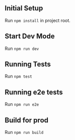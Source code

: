 ## Initial Setup

Run `npm install` in project root.

## Start Dev Mode

Run `npm run dev`

## Running Tests

Run `npm test`

## Running e2e tests

Run `npm run e2e`

## Build for prod
Run `npm run build`
